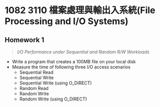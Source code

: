 # 1082 3110 檔案處理與輸出入系統(File Processing and I/O Systems)

## Homework 1

> *I/O Performance under Sequential and Random R/W Workloads*

* Write a program that creates a 100MB file on your local disk
* Measure the time of following three I/O access scenarios
  * Sequential Read
  * Sequential Write
  * Sequential Write (using O_DIRECT)
  * Random Read
  * Random Write
  * Random Write (using O_DIRECT)